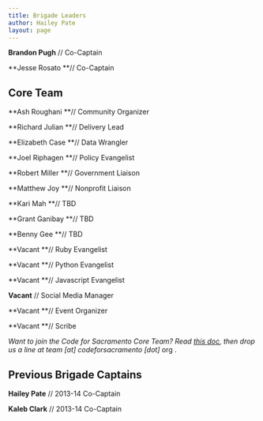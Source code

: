 ```yaml
---
title: Brigade Leaders
author: Hailey Pate
layout: page
---
```

**Brandon Pugh** // Co-Captain

**Jesse Rosato **// Co-Captain

## Core Team

**Ash Roughani **// Community Organizer

**Richard Julian **// Delivery Lead

**Elizabeth Case **// Data Wrangler

**Joel Riphagen **// Policy Evangelist

**Robert Miller **// Government Liaison

**Matthew Joy **// Nonprofit Liaison

**Kari Mah **// TBD

**Grant Ganibay **// TBD

**Benny Gee **// TBD

**Vacant **// Ruby Evangelist

**Vacant **// Python Evangelist

**Vacant **// Javascript Evangelist

**Vacant** // Social Media Manager

**Vacant **// Event Organizer

**Vacant **// Scribe

*Want to join the Code for Sacramento Core Team? Read <a href="https://docs.google.com/document/d/1oEB1CuzCHldxP_bzcvmcrmK0yAE1BzV2AGhtwtYKZVY/edit?usp=sharing" target="_blank">this doc</a>, then drop us a line at *team *[at]* codeforsacramento* [dot]* org .

## Previous Brigade Captains

****Hailey Pate**** // 2013-14 Co-Captain

**Kaleb Clark** // 2013-14 Co-Captain
